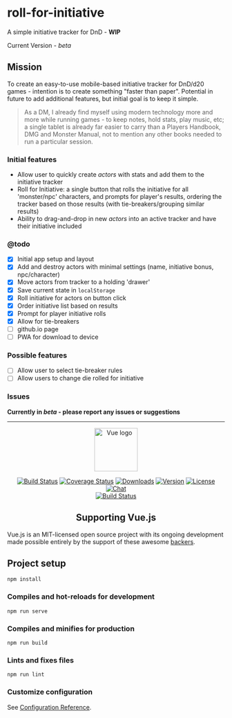 # roll-for-initiative
A simple initiative tracker for DnD - **WIP**

Current Version - *beta*

## Mission
To create an easy-to-use mobile-based initiative tracker for DnD/d20 games - intention is to create something "faster than paper". Potential in future to add additional features, but initial goal is to keep it simple.

> As a DM, I already find myself using modern technology more and more while running games - to keep notes, hold stats, play music, etc; a single tablet is already far easier to carry than a Players Handbook, DMG and Monster Manual, not to mention any other books needed to run a particular session.

### Initial features
- Allow user to quickly create *actors* with stats and add them to the initiative tracker
- Roll for Initiative: a single button that rolls the initiative for all 'monster/npc' characters, and prompts for player's results, ordering the tracker based on those results (with tie-breakers/grouping similar results)
- Ability to drag-and-drop in new *actors* into an active tracker and have their initiative included

### @todo
- [x] Initial app setup and layout
- [x] Add and destroy actors with minimal settings (name, initiative bonus, npc/character)
- [x] Move actors from tracker to a holding 'drawer'
- [X] Save current state in `localStorage`
- [X] Roll initiative for actors on button click
- [X] Order initiative list based on results
- [X] Prompt for player initiative rolls
- [X] Allow for tie-breakers
- [ ] github.io page
- [ ] PWA for download to device

### Possible features
- [ ] Allow user to select tie-breaker rules
- [ ] Allow users to change die rolled for initiative

### Issues
**Currently in *beta* - please report any issues or suggestions**

---

<p align="center"><a href="https://vuejs.org" target="_blank" rel="noopener noreferrer"><img width="100" src="https://vuejs.org/images/logo.png" alt="Vue logo"></a></p>

<p align="center">
  <a href="https://circleci.com/gh/vuejs/vue/tree/dev"><img src="https://img.shields.io/circleci/project/github/vuejs/vue/dev.svg" alt="Build Status"></a>
  <a href="https://codecov.io/github/vuejs/vue?branch=dev"><img src="https://img.shields.io/codecov/c/github/vuejs/vue/dev.svg" alt="Coverage Status"></a>
  <a href="https://npmcharts.com/compare/vue?minimal=true"><img src="https://img.shields.io/npm/dm/vue.svg" alt="Downloads"></a>
  <a href="https://www.npmjs.com/package/vue"><img src="https://img.shields.io/npm/v/vue.svg" alt="Version"></a>
  <a href="https://www.npmjs.com/package/vue"><img src="https://img.shields.io/npm/l/vue.svg" alt="License"></a>
  <a href="https://chat.vuejs.org/"><img src="https://img.shields.io/badge/chat-on%20discord-7289da.svg" alt="Chat"></a>
  <br>
  <a href="https://app.saucelabs.com/builds/50f8372d79f743a3b25fb6ca4851ca4c"><img src="https://app.saucelabs.com/buildstatus/vuejs" alt="Build Status"></a>
</p>

<h2 align="center">Supporting Vue.js</h2>

Vue.js is an MIT-licensed open source project with its ongoing development made possible entirely by the support of these awesome [backers](https://github.com/vuejs/vue/blob/dev/BACKERS.md). 

## Project setup
```
npm install
```

### Compiles and hot-reloads for development
```
npm run serve
```

### Compiles and minifies for production
```
npm run build
```

### Lints and fixes files
```
npm run lint
```

### Customize configuration
See [Configuration Reference](https://cli.vuejs.org/config/).
